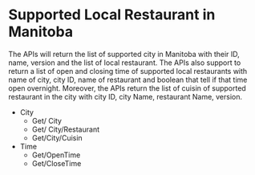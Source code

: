 # Supported Local Restaurant in Manitoba
The APIs will return the list of supported city in Manitoba with their ID, name, version and the list of local restaurant. The APIs also support to return a list of open and closing time of supported local restaurants with name of city, city ID, name of restaurant and boolean that tell if that time open overnight. Moreover, the APIs return the list of cuisin of supported restaurant in the city with city ID, city Name, restaurant Name, version.
- City
  -  Get/ City
  - Get/ City/Restaurant
  - Get/City/Cuisin
- Time
  - Get/OpenTime
  - Get/CloseTime
  
